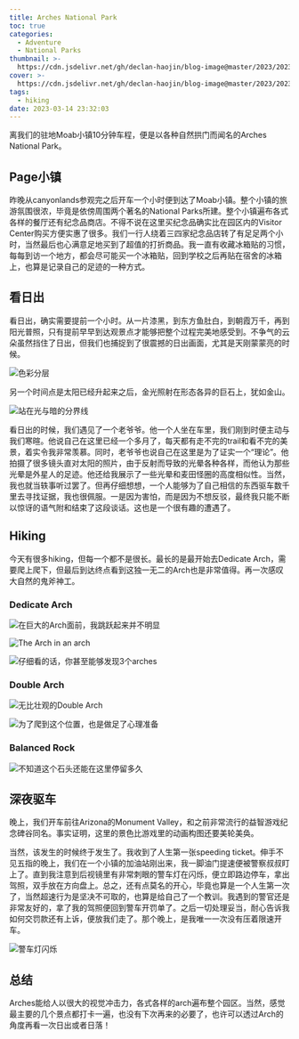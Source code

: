 ```yaml
---
title: Arches National Park
toc: true
categories:
  - Adventure
  - National Parks
thumbnail: >-
  https://cdn.jsdelivr.net/gh/declan-haojin/blog-image@master/2023/202303260238641.jpeg
cover: >-
  https://cdn.jsdelivr.net/gh/declan-haojin/blog-image@master/2023/202303260238641.jpeg
tags:
  - hiking
date: 2023-03-14 23:32:03
---
```


离我们的驻地Moab小镇10分钟车程，便是以各种自然拱门而闻名的Arches National Park。



## Page小镇

昨晚从canyonlands参观完之后开车一个小时便到达了Moab小镇。整个小镇的旅游氛围很浓，毕竟是依傍周围两个著名的National Parks所建。整个小镇遍布各式各样的餐厅还有纪念品商店。不得不说在这里买纪念品确实比在园区内的Visitor Center购买方便实惠了很多。我们一行人绕着三四家纪念品店转了有足足两个小时，当然最后也心满意足地买到了超值的打折商品。我一直有收藏冰箱贴的习惯，每每到访一个地方，都会尽可能买一个冰箱贴，回到学校之后再贴在宿舍的冰箱上，也算是记录自己的足迹的一种方式。

## 看日出

看日出，确实需要提前一个小时。从一片漆黑，到东方鱼肚白，到朝霞万千，再到阳光普照，只有提前早早到达观景点才能够把整个过程完美地感受到。不争气的云朵虽然挡住了日出，但我们也捕捉到了很震撼的日出画面，尤其是天刚蒙蒙亮的时候。

![色彩分层](https://cdn.jsdelivr.net/gh/declan-haojin/blog-image@master/2023/202303260237314.jpeg)

另一个时间点是太阳已经升起来之后，金光照射在形态各异的巨石上，犹如金山。

![站在光与暗的分界线](https://cdn.jsdelivr.net/gh/declan-haojin/blog-image@master/2023/202303260249415.jpeg)

看日出的时候，我们遇见了一个老爷爷。他一个人坐在车里，我们刚到时便主动与我们寒暄。他说自己在这里已经一个多月了，每天都有走不完的trail和看不完的美景，着实令我非常羡慕。同时，老爷爷也说自己在这里是为了证实一个“理论”。他拍摄了很多镜头直对太阳的照片，由于反射而导致的光晕各种各样，而他认为那些光晕是外星人的足迹。他还给我展示了一些光晕和麦田怪圈的高度相似性。当然，我也就当轶事听过罢了。但再仔细想想，一个人能够为了自己相信的东西驱车数千里去寻找证据，我也很佩服。一是因为害怕，而是因为不想反驳，最终我只能不断以惊讶的语气附和结束了这段谈话。这也是一个很有趣的遭遇了。

## Hiking

今天有很多hiking，但每一个都不是很长。最长的是最开始去Dedicate Arch，需要爬上爬下，但最后到达终点看到这独一无二的Arch也是非常值得。再一次感叹大自然的鬼斧神工。

### Dedicate Arch

![在巨大的Arch面前，我跳跃起来并不明显](https://cdn.jsdelivr.net/gh/declan-haojin/blog-image@master/2023/202303260257180.jpeg)

![The Arch in an arch](https://cdn.jsdelivr.net/gh/declan-haojin/blog-image@master/2023/202303260258117.jpeg)

![仔细看的话，你甚至能够发现3个arches](https://cdn.jsdelivr.net/gh/declan-haojin/blog-image@master/2023/202303260259963.jpeg)

### Double Arch

![无比壮观的Double Arch](https://cdn.jsdelivr.net/gh/declan-haojin/blog-image@master/2023/202303260300930.jpeg)

![为了爬到这个位置，也是做足了心理准备](https://cdn.jsdelivr.net/gh/declan-haojin/blog-image@master/2023/202303260302584.jpeg)

### Balanced Rock

![不知道这个石头还能在这里停留多久](https://cdn.jsdelivr.net/gh/declan-haojin/blog-image@master/2023/202303260303405.jpeg)

## 深夜驱车

晚上，我们开车前往Arizona的Monument Valley，和之前非常流行的益智游戏纪念碑谷同名。事实证明，这里的景色比游戏里的动画构图还要美轮美奂。

当然，该发生的时候终于发生了。我收到了人生第一张speeding ticket。伸手不见五指的晚上，我们在一个小镇的加油站刚出来，我一脚油门提速便被警察叔叔盯上了。直到我注意到后视镜里有非常刺眼的警车灯在闪烁，便立即路边停车，拿出驾照，双手放在方向盘上。总之，还有点莫名的开心，毕竟也算是一个人生第一次了，当然超速行为是坚决不可取的，也算是给自己了一个教训。我遇到的警官还是非常友好的，拿了我的驾照便回到警车开罚单了。之后一切处理妥当，耐心告诉我如何交罚款还有上诉，便放我们走了。那个晚上，是我唯一一次没有压着限速开车。

![警车灯闪烁](https://cdn.jsdelivr.net/gh/declan-haojin/blog-image@master/2023/202303260309015.jpeg)

## 总结

Arches能给人以很大的视觉冲击力，各式各样的arch遍布整个园区。当然，感觉最主要的几个景点都打卡一遍，也没有下次再来的必要了，也许可以透过Arch的角度再看一次日出或者日落！
